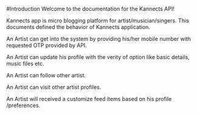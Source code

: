 
#Introduction
Welcome to the documentation for the Kannects API!

Kannects app is micro blogging platform for artist/musician/singers. This documents defined the behavior of Kannects application.

An Artist can get into the system by providing his/her mobile number with requested OTP provided by API.

An Artist can update his profile with the verity of option like basic details, music files etc.

An Artist can follow other artist.

An Artist can visit other artist profiles.

An Artist will received a customize feed items based on his profile /preferences.
   
    
 
